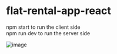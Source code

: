 # flat-rental-app-react

npm start to run the client side 
<br>
npm run dev to run the server side


![image](https://github.com/mrgaysina/flat-rental-app-react/blob/main/airbnb.gif)
